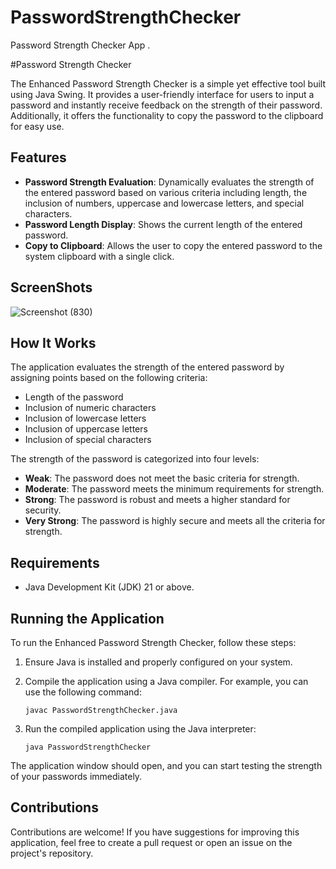 # PasswordStrengthChecker
Password Strength Checker App .

#Password Strength Checker

The Enhanced Password Strength Checker is a simple yet effective tool built using Java Swing. It provides a user-friendly interface for users to input a password and instantly receive feedback on the strength of their password. Additionally, it offers the functionality to copy the password to the clipboard for easy use.

## Features

- **Password Strength Evaluation**: Dynamically evaluates the strength of the entered password based on various criteria including length, the inclusion of numbers, uppercase and lowercase letters, and special characters.
- **Password Length Display**: Shows the current length of the entered password.
- **Copy to Clipboard**: Allows the user to copy the entered password to the system clipboard with a single click.

 ## ScreenShots


 ![Screenshot (830)](https://github.com/Farhaaziz89/PasswordStrengthChecker/assets/154342582/ed04fa89-49e7-4bc9-8884-ad54470f76e2)


## How It Works

The application evaluates the strength of the entered password by assigning points based on the following criteria:

- Length of the password
- Inclusion of numeric characters
- Inclusion of lowercase letters
- Inclusion of uppercase letters
- Inclusion of special characters

The strength of the password is categorized into four levels:

- **Weak**: The password does not meet the basic criteria for strength.
- **Moderate**: The password meets the minimum requirements for strength.
- **Strong**: The password is robust and meets a higher standard for security.
- **Very Strong**: The password is highly secure and meets all the criteria for strength.

## Requirements

- Java Development Kit (JDK) 21 or above.

## Running the Application

To run the Enhanced Password Strength Checker, follow these steps:

1. Ensure Java is installed and properly configured on your system.
2. Compile the application using a Java compiler. For example, you can use the following command:

    ```shell
    javac PasswordStrengthChecker.java
    ```

3. Run the compiled application using the Java interpreter:

    ```shell
    java PasswordStrengthChecker
    ```

The application window should open, and you can start testing the strength of your passwords immediately.

## Contributions

Contributions are welcome! If you have suggestions for improving this application, feel free to create a pull request or open an issue on the project's repository.
